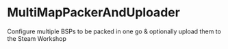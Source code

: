 # MultiMapPackerAndUploader
Configure multiple BSPs to be packed in one go &amp; optionally upload them to the Steam Workshop
